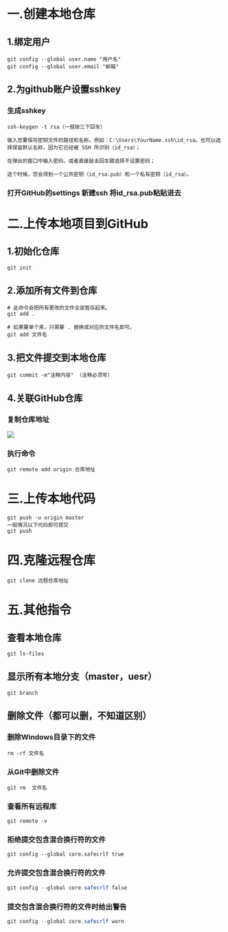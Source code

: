 # 一.创建本地仓库

## 1.绑定用户

```
git config --global user.name "用户名"
git config --global user.email "邮箱"
```

## 2.为github账户设置sshkey

### 生成sshkey

```
ssh-keygen -t rsa（一般按三下回车）

输入您要保存密钥文件的路径和名称。例如：C:\Users\YourName.ssh\id_rsa。也可以选择保留默认名称，因为它已经被 SSH 所识别（id_rsa）；

在弹出的窗口中输入密码，或者直接敲击回车键选择不设置密码；

这个时候，您会得到一个公共密钥（id_rsa.pub）和一个私有密钥（id_rsa）。
```

### 打开GitHub的settings 新建ssh 将id_rsa.pub粘贴进去

# 二.上传本地项目到GitHub

## 1.初始化仓库

```
git init 
```

## 2.添加所有文件到仓库

```
# 此命令会把所有更改的文件全部暂存起来。
git add . 

# 如果要单个来，只需要 . 替换成对应的文件名即可。
git add 文件名
```

## 3.把文件提交到本地仓库

```
git commit -m"注释内容" （注释必须写）
```

## 4.关联GitHub仓库

### 复制仓库地址

![](C:\Users\16953\Desktop\git\git使用笔记_图示.png)

### 执行命令

```
git remote add origin 仓库地址
```

# 三.上传本地代码

```
git push -u origin master
一般情况以下代码即可提交
git push
```

# 四.克隆远程仓库

```
git clone 远程仓库地址
```

# 五.其他指令

## 查看本地仓库

```
git ls-files
```

## 显示所有本地分支（master，uesr）

```
git branch
```

## 删除文件（都可以删，不知道区别）

### 删除Windows目录下的文件

```
rm -rf 文件名
```

### 从Git中删除文件

```
git rm  文件名
```

### 查看所有远程库

```
git remote -v
```

### 拒绝提交包含混合换行符的文件

```
git config --global core.safecrlf true   
```

### 允许提交包含混合换行符的文件

```powershell
git config --global core.safecrlf false   
```

### 提交包含混合换行符的文件时给出警告

```powershell
git config --global core.safecrlf warn
```

